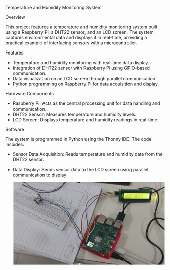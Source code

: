 Temperature and Humidity Monitoring System

Overview

This project features a temperature and humidity monitoring system built using a Raspberry Pi, a DHT22 sensor, and an LCD screen. The system captures environmental data and displays it in real-time, providing a practical example of interfacing sensors with a microcontroller.

Features

- Temperature and humidity monitoring with real-time data display.
- Integration of DHT22 sensor with Raspberry Pi using GPIO-based communication.
- Data visualization on an LCD screen through parallel communication.
- Python programming on Raspberry Pi for data acquisition and display.

Hardware Components

- Raspberry Pi: Acts as the central processing unit for data handling and communication.
- DHT22 Sensor: Measures temperature and humidity levels.
- LCD Screen: Displays temperature and humidity readings in real-time.

Software

The system is programmed in Python using the Thonny IDE. The code includes:

- Sensor Data Acquisition: Reads temperature and humidity data from the DHT22 sensor.
- Data Display: Sends sensor data to the LCD screen using parallel communication to display

  ![Hardware](https://github.com/ruchira30/Temperature-and-Humidity-Monitoring-System/blob/main/hardware.png)
